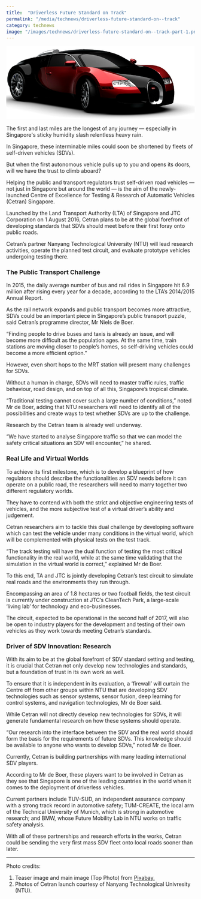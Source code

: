 ```yaml
---
title:  "Driverless Future Standard on Track"
permalink: "/media/technews/driverless-future-standard-on--track"
category: technews
image: "/images/technews/driverless-future-standard-on--track-part-1.png"
---
```


![Driverless Future Standard on Track](/images/technews/driverless-future-standard-on--track-part-1.png)

The first and last miles are the longest of any journey — especially in Singapore's sticky humidity slash relentless heavy rain. 

In Singapore, these interminable miles could soon be shortened by fleets of self-driven vehicles (SDVs). 

But when the first autonomous vehicle pulls up to you and opens its doors, will we have the trust to climb aboard?

Helping the public and transport regulators trust self-driven road vehicles — not just in Singapore but around the world — is the aim of the newly-launched Centre of Excellence for Testing & Research of Automatic Vehicles (Cetran) Singapore. 

Launched by the Land Transport Authority (LTA) of Singapore and JTC Corporation on 1 August 2016, Cetran plans to be at the global forefront of developing standards that SDVs should meet before their first foray onto public roads. 

Cetran’s partner Nanyang Technological University (NTU) will lead research activities, operate the planned test circuit, and evaluate prototype vehicles undergoing testing there.

### **The Public Transport Challenge**
In 2015, the daily average number of bus and rail rides in Singapore hit 6.9 million after rising every year for a decade, according to the LTA’s 2014/2015 Annual Report. 

As the rail network expands and public transport becomes more attractive, SDVs could be an important piece in Singapore’s public transport puzzle, said Cetran’s programme director, Mr Niels de Boer. 

“Finding people to drive buses and taxis is already an issue, and will become more difficult as the population ages. At the same time, train stations are moving closer to people’s homes, so self-driving vehicles could become a more efficient option.”

However, even short hops to the MRT station will present many challenges for SDVs. 

Without a human in charge, SDVs will need to master traffic rules, traffic behaviour, road design, and on top of all this, Singapore’s tropical climate. 

“Traditional testing cannot cover such a large number of conditions,” noted Mr de Boer, adding that NTU researchers will need to identify all of the possibilities and create ways to test whether SDVs are up to the challenge.

Research by the Cetran team is already well underway.

“We have started to analyse Singapore traffic so that we can model the safety critical situations an SDV will encounter,” he shared. 

### **Real Life and Virtual Worlds**
To achieve its first milestone, which is to develop a blueprint of how regulators should describe the functionalities an SDV needs before it can operate on a public road, the researchers will need to marry together two different regulatory worlds. 

They have to contend with both the strict and objective engineering tests of vehicles, and the more subjective test of a virtual driver’s ability and judgement.  

Cetran researchers aim to tackle this dual challenge by developing software which can test the vehicle under many conditions in the virtual world, which will be complemented with physical tests on the test track. 

“The track testing will have the dual function of testing the most critical functionality in the real world, while at the same time validating that the simulation in the virtual world is correct,” explained Mr de Boer. 

To this end, TA and JTC is jointly developing Cetran’s test circuit to simulate real roads and the environments they run through. 

Encompassing an area of 1.8 hectares or two football fields, the test circuit is currently under construction at JTC’s CleanTech Park, a large-scale ‘living lab’ for technology and eco-businesses. 

The circuit, expected to be operational in the second half of 2017, will also be open to industry players for the development and testing of their own vehicles as they work towards meeting Cetran’s standards. 

### **Driver of SDV Innovation: Research**
With its aim to be at the global forefront of SDV standard setting and testing, it is crucial that Cetran not only develop new technologies and standards, but a foundation of trust in its own work as well. 

To ensure that it is independent in its evaluation, a ‘firewall’ will curtain the Centre off from other groups within NTU that are developing SDV technologies such as sensor systems, sensor fusion, deep learning for control systems, and navigation technologies, Mr de Boer said. 

While Cetran will not directly develop new technologies for SDVs, it will generate fundamental research on how these systems should operate. 

“Our research into the interface between the SDV and the real world should form the basis for the requirements of future SDVs. This knowledge should be available to anyone who wants to develop SDVs,” noted Mr de Boer.

Currently, Cetran is building partnerships with many leading international SDV players.

According to Mr de Boer, these players want to be involved in Cetran as they see that Singapore is one of the leading countries in the world when it comes to the deployment of driverless vehicles. 

Current partners include TUV-SUD, an independent assurance company with a strong track record in automotive safety; TUM-CREATE, the local arm of the Technical University of Munich, which is strong in automotive research; and BMW, whose Future Mobility Lab in NTU works on traffic safety analysis.

With all of these partnerships and research efforts in the works, Cetran could be sending the very first mass SDV fleet onto local roads sooner than later.

---

Photo credits:
1. Teaser image and main image (Top Photo) from [Pixabay.](https://pixabay.com/)
2. Photos of Cetran launch courtesy of Nanyang Technological Univresity (NTU).

